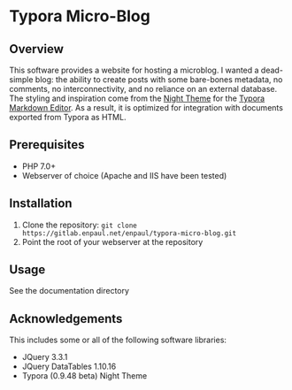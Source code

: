 # Typora Micro-Blog

## Overview
This software provides a website for hosting a microblog. I wanted a dead-simple blog: the ability to create posts with some bare-bones metadata, no comments, no interconnectivity, and no reliance on an external database. The styling and inspiration come from the [Night Theme](http://theme.typora.io/theme/Night/) for the [Typora Markdown Editor](https://typora.io/). As a result, it is optimized for integration with documents exported from Typora as HTML.

## Prerequisites
* PHP 7.0+
* Webserver of choice (Apache and IIS have been tested)

## Installation
1. Clone the repository: `git clone https://gitlab.enpaul.net/enpaul/typora-micro-blog.git`
2. Point the root of your webserver at the repository

## Usage
See the documentation directory

## Acknowledgements
This includes some or all of the following software libraries:

* JQuery 3.3.1
* JQuery DataTables 1.10.16
* Typora (0.9.48 beta) Night Theme
